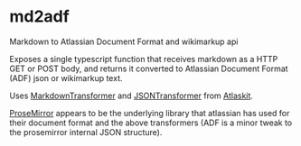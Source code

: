 # md2adf
Markdown to Atlassian Document Format and wikimarkup api

Exposes a single typescript function that receives markdown as a HTTP GET or POST body, and returns it converted to Atlassian Document Format (ADF) json or wikimarkup text.

Uses [MarkdownTransformer](https://atlaskit.atlassian.com/packages/editor/editor-markdown-transformer) and [JSONTransformer](https://atlaskit.atlassian.com/packages/editor/editor-json-transformer) from [Atlaskit](https://atlaskit.atlassian.com/).

[ProseMirror](https://prosemirror.net/) appears to be the underlying library that atlassian has used for their document format and the above transformers (ADF is a minor tweak to the prosemirror internal JSON structure).
